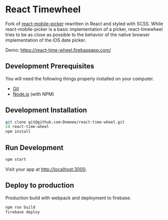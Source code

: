 # React Timewheel

Fork of [react-mobile-picker](https://github.com/adcentury/react-mobile-picker) rewritten in React and styled with SCSS. While react-mobile-picker is a basic implementation of a picker, react-timewheel tries to be as close as possible to the behavior of the native browser implementation of the iOS date picker.

Demo: https://react-time-wheel.firebaseapp.com/

## Development Prerequisites

You will need the following things properly installed on your computer.

- [Git](https://git-scm.com)
- [Node.js](https://nodejs.org) (with NPM)

## Development Installation

```sh
git clone git@github.com:Domeee/react-time-wheel.git
cd react-time-wheel
npm install
```

## Run Development

```sh
npm start
```

Visit your app at [http://localhost:3000](http://localhost:3000).

## Deploy to production

Production build with webpack and deployment to firebase.

```sh
npm run build
firebase deploy
```
